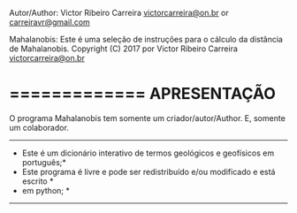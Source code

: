 Autor/Author: Victor Ribeiro Carreira <victorcarreira@on.br> or <carreiravr@gmail.com>

Mahalanobis: Este é uma seleção de instruções para o cálculo da distância de Mahalanobis.
Copyright (C) 2017 por Victor Ribeiro Carreira <victorcarreira@on.br>

=============
APRESENTAÇÃO
=============

O programa Mahalanobis tem somente um criador/autor/Author. E, somente um colaborador.

**********************************************************************************
* Este é um dicionário interativo de termos geológicos e geofísicos em português;*
* Este programa é livre e pode ser redistribuído e/ou modificado  e está escrito *
* em python;                                                                     *
**********************************************************************************


